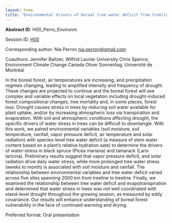 ```yaml
---
layout: home
title: "Environmental drivers of boreal tree water deficit from treeline to treeline in Canada’s western boreal forest"
---
```



**Abstract ID**: H00_Perro_Environm

Session ID: [H00](.)

Corresponding author: Nia Perron <a href="mailto:nia.perron@gmail.com">nia.perron@gmail.com</a>

Coauthors: Jennifer Baltzer, Wilfrid Laurier University 
 Chris Spence, Environment Climate Change Canada
 Oliver Sonnentag, Université de Montréal 

In the boreal forest, air temperatures are increasing, and precipitation regimes changing, leading to amplified intensity and frequency of drought. These changes are projected to continue and the boreal forest will see complex and variable effects on local vegetation including drought-induced forest compositional changes, tree mortality and, in some places, forest loss. Drought causes stress in trees by reducing soil water available for plant uptake, and/or by increasing atmospheric loss via transpiration and evaporation. With soil and atmospheric conditions affecting drought, the specific drivers of water stress in trees can be difficult to disentangle. With this work, we paired environmental variables (soil moisture, soil temperature, rainfall, vapor pressure deficit, air temperature and solar radiation) with species-level tree water deficit (a measure of stem water content based on a plant’s relative hydration sate) to determine the drivers of water-stress in black spruce (Picea mariana) and tamarack (Larix laricina). Preliminary results suggest that vapor pressure deficit, and solar radiation drive daily water stress, while more prolonged tree water stress (weeks to month) is associated with soil moisture and rainfall. The relationship between environmental variables and tree water deficit varied across five sites spanning 2000 km from treeline to treeline. Finally, we examined the relationship between tree water deficit and evapotranspiration and determined that water stress in trees was not well coordinated with stand-level drought throughout the growing season, as measured by eddy covariance. Our results will enhance understanding of boreal forest vulnerability in the face of continued warming and drying.

Preferred format: Oral presentation
